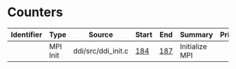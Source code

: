 # Counters

|Identifier|Type|Source|Start|End|Summary|Priority|
|---|---|---|---|---|---|---|
||MPI Init|ddi/src/ddi_init.c|[184](https://github.com/gms-bbg/gamess/blob/f7684921b1227d8a3debd5ae7d0455c612c06489/ddi/src/ddi_init.c#L184-L187)|[187](https://github.com/gms-bbg/gamess/blob/f7684921b1227d8a3debd5ae7d0455c612c06489/ddi/src/ddi_init.c#L184-L187)|Initialize MPI||
